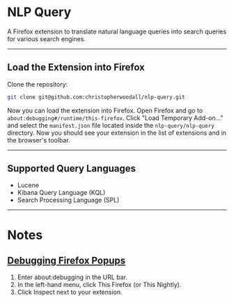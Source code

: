 # NLP Query
A Firefox extension to translate natural language queries into search queries for various search engines.

---

## Load the Extension into Firefox
Clone the repository:
```bash
git clone git@github.com:christopherwoodall/nlp-query.git
```

Now you can load the extension into Firefox. Open Firefox and go to `about:debugging#/runtime/this-firefox`. Click "Load Temporary Add-on…" and select the `manifest.json` file located inside the `nlp-query/nlp-query` directory. Now you should see your extension in the list of extensions and in the browser's toolbar.

---

## Supported Query Languages
  - Lucene
  - Kibana Query Language (KQL)
  - Search Processing Language (SPL)

---

# Notes
## [Debugging Firefox Popups](https://extensionworkshop.com/documentation/develop/debugging/)
  1. Enter about:debugging in the URL bar.
  2. In the left-hand menu, click This Firefox (or This Nightly).
  3. Click Inspect next to your extension.
